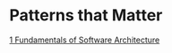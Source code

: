 # Patterns that Matter

[1 Fundamentals of Software Architecture](obsidian://open?vault=obsidian_202402&file=patterns-that-matter%2FFundamentals%20of%20Software%20Architecture%20Chapter%203%20-%20Modularity)

	
